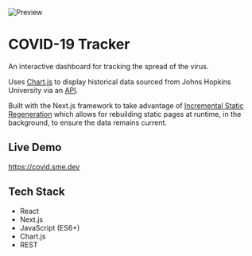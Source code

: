 ![Preview](https://res.cloudinary.com/duug1ffde/image/upload/c_scale,q_auto,w_1600/v1612464532/covid-tracker_wznnfj.png)

# COVID-19 Tracker

An interactive dashboard for tracking the spread of the virus.

Uses [Chart.js](https://github.com/chartjs/Chart.js) to display historical data sourced from Johns Hopkins University via an [API](https://disease.sh/).

Built with the Next.js framework to take advantage of [Incremental Static Regeneration](https://nextjs.org/blog/next-9-5#stable-incremental-static-regeneration) which allows for rebuilding static pages at runtime, in the background, to ensure the data remains current.

## Live Demo

https://covid.sme.dev

## Tech Stack

- React
- Next.js
- JavaScript (ES6+)
- Chart.js
- REST
